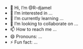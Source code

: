 - 👋 Hi, I’m @R-djamel
- 👀 I’m interested in ...
- 🌱 I’m currently learning ...
- 💞️ I’m looking to collaborate on ...
- 📫 How to reach me ...
- 😄 Pronouns: ...
- ⚡ Fun fact: ...

<!---
R-djamel/R-djamel is a ✨ special ✨ repository because its `README.md` (this file) appears on your GitHub profile.
You can click the Preview link to take a look at your changes.
--->
